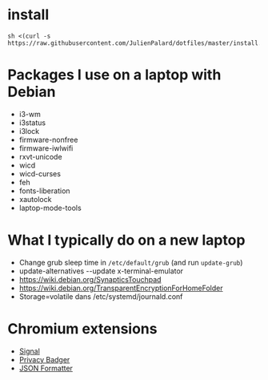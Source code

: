 # install

    sh <(curl -s https://raw.githubusercontent.com/JulienPalard/dotfiles/master/install.sh)

# Packages I use on a laptop with Debian

 - i3-wm
 - i3status
 - i3lock
 - firmware-nonfree
 - firmware-iwlwifi
 - rxvt-unicode
 - wicd
 - wicd-curses
 - feh
 - fonts-liberation
 - xautolock
 - laptop-mode-tools

# What I typically do on a new laptop

 - Change grub sleep time in `/etc/default/grub` (and run `update-grub`)
 - update-alternatives --update x-terminal-emulator
 - https://wiki.debian.org/SynapticsTouchpad
 - https://wiki.debian.org/TransparentEncryptionForHomeFolder
 - Storage=volatile dans /etc/systemd/journald.conf

# Chromium extensions

 - [Signal](https://chrome.google.com/webstore/detail/signal-private-messenger/bikioccmkafdpakkkcpdbppfkghcmihk?utm_source=chrome-app-launcher-info-dialog)
 - [Privacy Badger](https://chrome.google.com/webstore/detail/privacy-badger/pkehgijcmpdhfbdbbnkijodmdjhbjlgp?utm_source=chrome-app-launcher-info-dialog)
 - [JSON Formatter](https://chrome.google.com/webstore/detail/json-formatter/bcjindcccaagfpapjjmafapmmgkkhgoa?utm_source=chrome-app-launcher-info-dialog)
